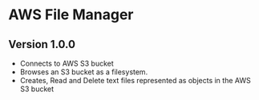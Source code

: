 # AWS File Manager

## Version 1.0.0

- Connects to AWS S3 bucket
- Browses an S3 bucket as a filesystem.
- Creates, Read and Delete text files represented as objects in the AWS S3 bucket
